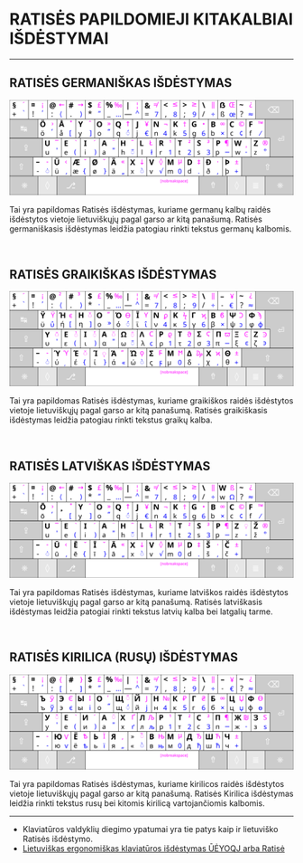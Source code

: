 
# RATISĖS PAPILDOMIEJI KITAKALBIAI IŠDĖSTYMAI

--------------------------------------------------------------------


## RATISĖS GERMANIŠKAS IŠDĖSTYMAS

![Ratisės germaniškas išdėstymas](images/kb-lt-ratise-germanic.svg)

Tai yra papildomas Ratisės išdėstymas, kuriame germanų kalbų raidės išdėstytos vietoje lietuviškųjų pagal garso ar kitą panašumą.
Ratisės germaniškasis išdėstymas leidžia patogiau rinkti tekstus germanų kalbomis.

<br>

## RATISĖS GRAIKIŠKAS IŠDĖSTYMAS

![Ratisės graikiškas išdėstymas](images/kb-lt-ratise-greek.svg)

Tai yra papildomas Ratisės išdėstymas, kuriame graikiškos raidės išdėstytos vietoje lietuviškųjų pagal garso ar kitą panašumą.
Ratisės graikiškasis išdėstymas leidžia patogiau rinkti tekstus graikų kalba.

<br>


## RATISĖS LATVIŠKAS IŠDĖSTYMAS

![Ratisės latviškas išdėstymas](images/kb-lt-ratise-latvian.svg)

Tai yra papildomas Ratisės išdėstymas, kuriame latviškos raidės išdėstytos vietoje lietuviškųjų pagal garso ar kitą panašumą.
Ratisės latviškasis išdėstymas leidžia patogiai rinkti tekstus latvių kalba bei latgalių tarme.

<br>


## RATISĖS KIRILICA (RUSŲ) IŠDĖSTYMAS

![Ratisės kirilicos rusiškas išdėstymas](images/kb-lt-ratise-cyrillic.svg)

Tai yra papildomas Ratisės išdėstymas, kuriame kirilicos raidės išdėstytos vietoje lietuviškųjų pagal garso ar kitą panašumą.
Ratisės Kirilica išdėstymas leidžia rinkti tekstus rusų bei kitomis kirilicą vartojančiomis kalbomis.

-----------------------------------------

- Klaviatūros valdyklių diegimo ypatumai yra tie patys kaip ir lietuviško Ratisės išdėstymo.
- [Lietuviškas ergonomiškas klaviatūros išdėstymas ŪĖYOQJ arba Ratisė](https://albuck.github.io/Ratise-layout/)
